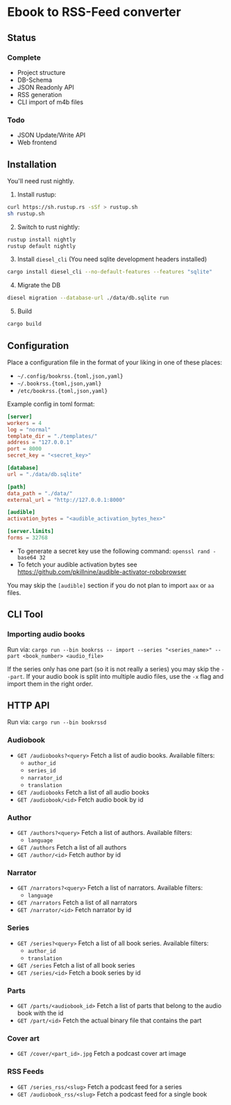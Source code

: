 # Ebook to RSS-Feed converter

## Status

### Complete

- Project structure
- DB-Schema
- JSON Readonly API
- RSS generation
- CLI import of m4b files

### Todo

- JSON Update/Write API
- Web frontend

## Installation

You'll need rust nightly.

1. Install rustup:
```bash
curl https://sh.rustup.rs -sSf > rustup.sh
sh rustup.sh
```
2. Switch to rust nightly:
```bash
rustup install nightly
rustup default nightly
```
3. Install `diesel_cli` (You need sqlite development headers installed)
```bash
cargo install diesel_cli --no-default-features --features "sqlite"
```
4. Migrate the DB
```bash
diesel migration --database-url ./data/db.sqlite run
```
5. Build
```bash
cargo build
```

## Configuration

Place a configuration file in the format of your liking in one of these places:

- `~/.config/bookrss.{toml,json,yaml}`
- `~/.bookrss.{toml,json,yaml}`
- `/etc/bookrss.{toml,json,yaml}`

Example config in toml format:

```toml
[server]
workers = 4
log = "normal"
template_dir = "./templates/"
address = "127.0.0.1"
port = 8000
secret_key = "<secret_key>"

[database]
url = "./data/db.sqlite"

[path]
data_path = "./data/"
external_url = "http://127.0.0.1:8000"

[audible]
activation_bytes = "<audible_activation_bytes_hex>"

[server.limits]
forms = 32768
```

- To generate a secret key use the following command: `openssl rand -base64 32`
- To fetch your audible activation bytes see https://github.com/pkillnine/audible-activator-robobrowser

You may skip the `[audible]` section if you do not plan to import `aax` or `aa` files.

## CLI Tool

### Importing audio books

Run via: `cargo run --bin bookrss -- import --series "<series_name>" --part <book_number> <audio_file>`

If the series only has one part (so it is not really a series) you may skip the `--part`. If your audio book is split into multiple audio files, use the `-x` flag and import them in the right order.

## HTTP API

Run via: `cargo run --bin bookrssd`

### Audiobook

- `GET /audiobooks?<query>`
  Fetch a list of audio books. Available filters:
    - `author_id`
    - `series_id`
    - `narrator_id`
    - `translation`
- `GET /audiobooks`
  Fetch a list of all audio books
- `GET /audiobook/<id>`
  Fetch audio book by id

### Author

- `GET /authors?<query>`
  Fetch a list of authors. Available filters:
    - `language`
- `GET /authors`
  Fetch a list of all authors
- `GET /author/<id>`
  Fetch author by id

### Narrator

- `GET /narrators?<query>`
  Fetch a list of narrators. Available filters:
    - `language`
- `GET /narrators`
  Fetch a list of all narrators
- `GET /narrator/<id>`
  Fetch narrator by id

### Series

- `GET /series?<query>`
  Fetch a list of all book series. Available filters:
    - `author_id`
    - `translation`
- `GET /series`
  Fetch a list of all book series
- `GET /series/<id>`
  Fetch a book series by id

### Parts

- `GET /parts/<audiobook_id>`
  Fetch a list of parts that belong to the audio book with the id
- `GET /part/<id>`
  Fetch the actual binary file that contains the part

### Cover art

- `GET /cover/<part_id>.jpg`
  Fetch a podcast cover art image

### RSS Feeds

- `GET /series_rss/<slug>`
  Fetch a podcast feed for a series
- `GET /audiobook_rss/<slug>`
  Fetch a podcast feed for a single book
